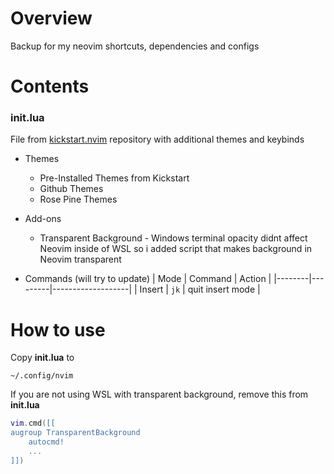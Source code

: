 # Overview
Backup for my neovim shortcuts, dependencies and configs

# Contents
### init.lua
File from [kickstart.nvim](https://github.com/nvim-lua/kickstart.nvim) repository with additional themes and keybinds

- Themes
    - Pre-Installed Themes from Kickstart
    - Github Themes
    - Rose Pine Themes
  
- Add-ons
   - Transparent Background - Windows terminal opacity didnt affect Neovim inside of WSL so i added script that makes background in Neovim transparent

- Commands (will try to update)
    | Mode   | Command | Action            |
    |--------|---------|-------------------|
    | Insert | `jk`    | quit insert mode  |
  
# How to use
Copy __init.lua__ to
```
~/.config/nvim
```
If you are not using WSL with transparent background, remove this from __init.lua__
```lua
vim.cmd([[
augroup TransparentBackground
    autocmd!
    ...
]])
```
